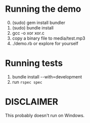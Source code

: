 Running the demo
================

0. (sudo) gem install bundler
1. (sudo) bundle install
2. gcc -o xor xor.c
3. copy a binary file to media/test.mp3
4. ./demo.rb or explore for yourself

Running tests
=============

1. bundle install --with=development
2. run `rspec spec`

DISCLAIMER
==========

This probably doesn't run on Windows.